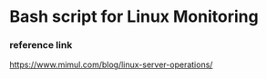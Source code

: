 Bash script for Linux Monitoring
=============

### reference link

<https://www.mimul.com/blog/linux-server-operations/>